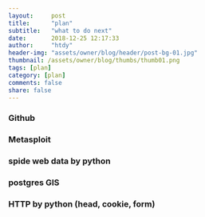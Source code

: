 ```yaml
---
layout:     post
title:      "plan"
subtitle:   "what to do next"
date:       2018-12-25 12:17:33
author:     "htdy"
header-img: "assets/owner/blog/header/post-bg-01.jpg"
thumbnail: /assets/owner/blog/thumbs/thumb01.png
tags: [plan]
category: [plan]
comments: false
share: false
---
```

### Github
### Metasploit
### spide web data by python 
### postgres GIS
### HTTP by python (head, cookie, form)
